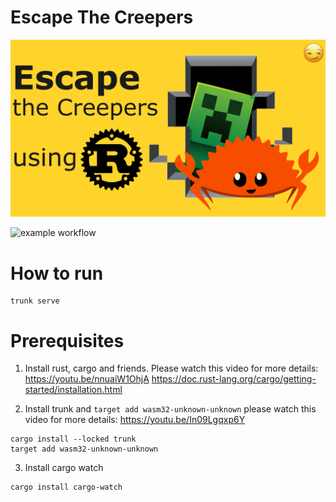 # Escape The Creepers
<p align="center">
  <img src="thumbnail/disegno2.png" width="800"/>
</p>

![example workflow](https://github.com/security-union/escape-the-creepers-with-rust/actions/workflows/quicstart.yml/badge.svg)

# How to run
```
trunk serve
```

# Prerequisites

1. Install rust, cargo and friends. Please watch this video for more details: https://youtu.be/nnuaiW1OhjA
https://doc.rust-lang.org/cargo/getting-started/installation.html

2. Install trunk and `target add wasm32-unknown-unknown` please watch this video for more details: https://youtu.be/In09Lgqxp6Y
```
cargo install --locked trunk
target add wasm32-unknown-unknown
```

3. Install cargo watch 
```
cargo install cargo-watch
```
